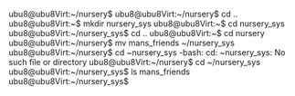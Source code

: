 ubu8@ubu8Virt:~/nursery$ ubu8@ubu8Virt:~/nursery$ cd ..
ubu8@ubu8Virt:~$ mkdir nursery_sys
ubu8@ubu8Virt:~$ cd nursery_sys
ubu8@ubu8Virt:~/nursery_sys$ cd ..
ubu8@ubu8Virt:~$ cd nursery
ubu8@ubu8Virt:~/nursery$ mv mans_friends ~/nursery_sys
ubu8@ubu8Virt:~/nursery$ cd ~nursery_sys
-bash: cd: ~nursery_sys: No such file or directory
ubu8@ubu8Virt:~/nursery$ cd ~/nursery_sys
ubu8@ubu8Virt:~/nursery_sys$ ls
mans_friends
ubu8@ubu8Virt:~/nursery_sys$
